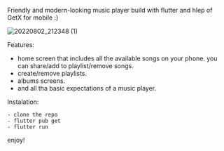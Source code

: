 Friendly and modern-looking music player build with flutter and hlep of GetX for mobile :)

![20220802_212348 (1)](https://user-images.githubusercontent.com/93007857/182433841-4d4598b2-338b-4610-bcd2-c36e544aa6a1.gif)

Features:
- home screen that includes all the available songs on your phone. you can share/add to playlist/remove songs.
- create/remove playlists.
- albums screens.
- and all tha basic expectations of a music player.

Instalation:
```
- clone the repo
- flutter pub get
- flutter run
```
enjoy!
